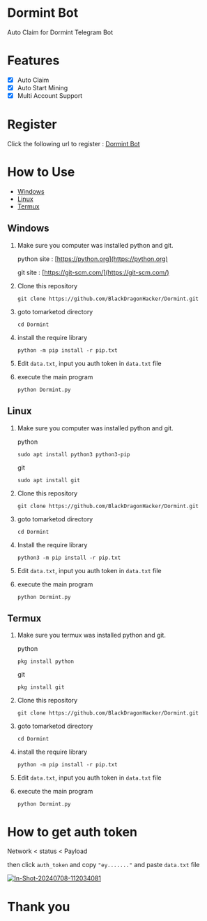 # Dormint Bot

Auto Claim for Dormint Telegram Bot


# Features

- [x] Auto Claim 
- [x] Auto Start Mining
- [x] Multi Account Support

# Register

Click the following url to register : [Dormint Bot](https://t.me/dormint_bot?start=6118216077)

# How to Use
- [Windows](#windows)
- [Linux](#linux)
- [Termux](#termux)
## Windows 

1. Make sure you computer was installed python and git.
   
   python site : [https://python.org](https://python.org)
   
   git site : [https://git-scm.com/](https://git-scm.com/)

2. Clone this repository
   ```shell
   git clone https://github.com/BlackDragonHacker/Dormint.git
   ```

3. goto tomarketod directory
   ```
   cd Dormint
   ```

4. install the require library
   ```
   python -m pip install -r pip.txt
   ```

5. Edit `data.txt`, input you auth token in `data.txt` file

6. execute the main program 
   ```
   python Dormint.py
   ```

## Linux

1. Make sure you computer was installed python and git.
   
   python
   ```shell
   sudo apt install python3 python3-pip
   ```
   git
   ```shell
   sudo apt install git
   ```

2. Clone this repository
   
   ```shell
   git clone https://github.com/BlackDragonHacker/Dormint.git
   ```

3. goto tomarketod directory

   ```shell
   cd Dormint
   ```

4. Install the require library
   
   ```
   python3 -m pip install -r pip.txt
   ```

5. Edit `data.txt`, input you auth token in `data.txt` file

6. execute the main program 
   ```
   python Dormint.py
   ```

## Termux

1. Make sure you termux was installed python and git.
   
   python
   ```
   pkg install python
   ```

   git
   ```
   pkg install git
   ```

2. Clone this repository
   ```shell
   git clone https://github.com/BlackDragonHacker/Dormint.git
   ```

3. goto tomarketod directory
   ```
   cd Dormint
   ```

4. install the require library
   ```
   python -m pip install -r pip.txt
   ```

5. Edit `data.txt`, input you auth token in `data.txt` file

6. execute the main program 
   ```
   python Dormint.py
   ```


# How to get auth token

Network < status < Payload 

then click `auth_token` and copy `"ey......."` and paste `data.txt` file

<a href="https://ibb.co/bW7rgN4"><img src="https://i.ibb.co/h7CKR2G/In-Shot-20240708-112034081.jpg" alt="In-Shot-20240708-112034081" border="0"></a>
# Thank you
